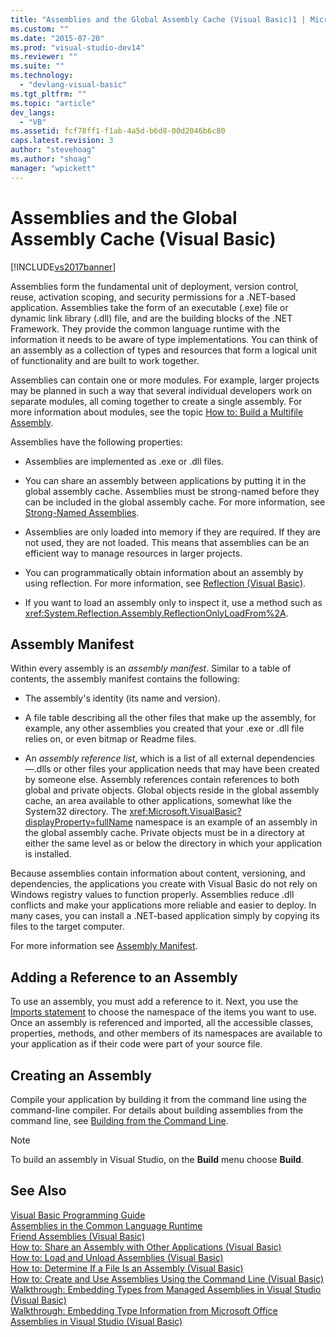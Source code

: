 ```yaml
---
title: "Assemblies and the Global Assembly Cache (Visual Basic)1 | Microsoft Docs"
ms.custom: ""
ms.date: "2015-07-20"
ms.prod: "visual-studio-dev14"
ms.reviewer: ""
ms.suite: ""
ms.technology: 
  - "devlang-visual-basic"
ms.tgt_pltfrm: ""
ms.topic: "article"
dev_langs: 
  - "VB"
ms.assetid: fcf78ff1-f1ab-4a5d-b6d8-00d2046b6c80
caps.latest.revision: 3
author: "stevehoag"
ms.author: "shoag"
manager: "wpickett"
---
```

# Assemblies and the Global Assembly Cache (Visual Basic)
[!INCLUDE[vs2017banner](../../../../includes/vs2017banner.md)]

Assemblies form the fundamental unit of deployment, version control, reuse, activation scoping, and security permissions for a .NET-based application. Assemblies take the form of an executable (.exe) file or dynamic link library (.dll) file, and are the building blocks of the .NET Framework. They provide the common language runtime with the information it needs to be aware of type implementations. You can think of an assembly as a collection of types and resources that form a logical unit of functionality and are built to work together.  
  
 Assemblies can contain one or more modules. For example, larger projects may be planned in such a way that several individual developers work on separate modules, all coming together to create a single assembly. For more information about modules, see the topic [How to: Build a Multifile Assembly](../Topic/How%20to:%20Build%20a%20Multifile%20Assembly.md).  
  
 Assemblies have the following properties:  
  
-   Assemblies are implemented as .exe or .dll files.  
  
-   You can share an assembly between applications by putting it in the global assembly cache. Assemblies must be strong-named before they can be included in the global assembly cache. For more information, see [Strong-Named Assemblies](../Topic/Strong-Named%20Assemblies.md).  
  
-   Assemblies are only loaded into memory if they are required. If they are not used, they are not loaded. This means that assemblies can be an efficient way to manage resources in larger projects.  
  
-   You can programmatically obtain information about an assembly by using reflection. For more information, see [Reflection (Visual Basic)](../../../../visual-basic/programming-guide/concepts/reflection.md).  
  
-   If you want to load an assembly only to inspect it, use a method such as <xref:System.Reflection.Assembly.ReflectionOnlyLoadFrom%2A>.  
  
## Assembly Manifest  
 Within every assembly is an *assembly manifest*. Similar to a table of contents, the assembly manifest contains the following:  
  
-   The assembly's identity (its name and version).  
  
-   A file table describing all the other files that make up the assembly, for example, any other assemblies you created that your .exe or .dll file relies on, or even bitmap or Readme files.  
  
-   An *assembly reference list*, which is a list of all external dependencies—.dlls or other files your application needs that may have been created by someone else. Assembly references contain references to both global and private objects. Global objects reside in the global assembly cache, an area available to other applications, somewhat like the System32 directory. The <xref:Microsoft.VisualBasic?displayProperty=fullName> namespace is an example of an assembly in the global assembly cache. Private objects must be in a directory at either the same level as or below the directory in which your application is installed.  
  
 Because assemblies contain information about content, versioning, and dependencies, the applications you create with Visual Basic do not rely on Windows registry values to function properly. Assemblies reduce .dll conflicts and make your applications more reliable and easier to deploy. In many cases, you can install a .NET-based application simply by copying its files to the target computer.  
  
 For more information see [Assembly Manifest](../Topic/Assembly%20Manifest.md).  
  
## Adding a Reference to an Assembly  
 To use an assembly, you must add a reference to it. Next, you use the [Imports statement](../../../../visual-basic/language-reference/statements/imports-statement-net-namespace-and-type.md) to choose the namespace of the items you want to use. Once an assembly is referenced and imported, all the accessible classes, properties, methods, and other members of its namespaces are available to your application as if their code were part of your source file.  
  
## Creating an Assembly  
 Compile your application by building it from the command line using the command-line compiler. For details about building assemblies from the command line, see [Building from the Command Line](../../../../visual-basic/reference/command-line-compiler/building-from-the-command-line.md).  
  
> [!NOTE]
>  To build an assembly in Visual Studio, on the **Build** menu choose **Build**.  
  
## See Also  
 [Visual Basic Programming Guide](../../../../visual-basic/programming-guide/index.md)   
 [Assemblies in the Common Language Runtime](../Topic/Assemblies%20in%20the%20Common%20Language%20Runtime.md)   
 [Friend Assemblies (Visual Basic)](../../../../visual-basic/programming-guide/concepts/assemblies-gac/friend-assemblies.md)   
 [How to: Share an Assembly with Other Applications (Visual Basic)](../../../../visual-basic/programming-guide/concepts/assemblies-gac/how-to-share-an-assembly-with-other-applications.md)   
 [How to: Load and Unload Assemblies (Visual Basic)](../../../../visual-basic/programming-guide/concepts/assemblies-gac/how-to-load-and-unload-assemblies.md)   
 [How to: Determine If a File Is an Assembly (Visual Basic)](../../../../visual-basic/programming-guide/concepts/assemblies-gac/how-to-determine-if-a-file-is-an-assembly.md)   
 [How to: Create and Use Assemblies Using the Command Line (Visual Basic)](../../../../visual-basic/programming-guide/concepts/assemblies-gac/how-to-create-and-use-assemblies-using-the-command-line.md)   
 [Walkthrough: Embedding Types from Managed Assemblies in Visual Studio (Visual Basic)](../../../../visual-basic/programming-guide/concepts/assemblies-gac/walkthrough-embedding-types-from-managed-assemblies-in-vs.md)   
 [Walkthrough: Embedding Type Information from Microsoft Office Assemblies in Visual Studio (Visual Basic)](../../../../visual-basic/programming-guide/concepts/assemblies-gac/walkthrough-embedding-type-information-from-microsoft-office-assemblies-in-vs.md)